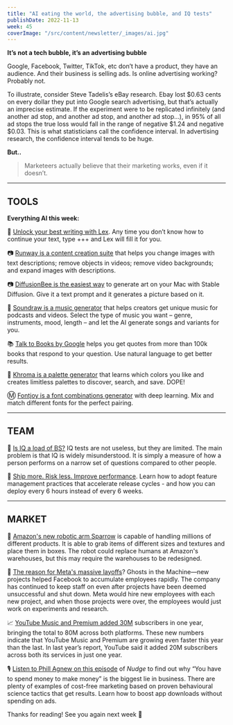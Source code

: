 ```yaml
---
title: "AI eating the world, the advertising bubble, and IQ tests"
publishDate: 2022-11-13
week: 45
coverImage: "/src/content/newsletter/_images/ai.jpg"
---
```


**It’s not a tech bubble, it’s an advertising bubble**

Google, Facebook, Twitter, TikTok, etc don’t have a product, they have an audience. And their business is selling ads. Is online advertising working? Probably not.

To illustrate, consider Steve Tadelis’s eBay research. Ebay lost $0.63 cents on every dollar they put into Google search advertising, but that’s actually an imprecise estimate. If the experiment were to be replicated infinitely (and another ad stop, and another ad stop, and another ad stop...), in 95% of all ad stops the true loss would fall in the range of negative $1.24 and negative $0.03. This is what statisticians call the confidence interval. In advertising research, the confidence interval tends to be huge.

**But..**

> Marketeers actually believe that their marketing works, even if it doesn’t.

---

## TOOLS

**Everything AI this week:**

📝 [Unlock your best writing with Lex](https://lex.page/). Any time you don’t know how to continue your text, type +++ and Lex will fill it for you.

📷 [Runway is a content creation suite](https://runwayml.com/) that helps you change images with text descriptions; remove objects in videos; remove video backgrounds; and expand images with descriptions.

📷 [DiffusionBee is the easiest way](https://diffusionbee.com/) to generate art on your Mac with Stable Diffusion. Give it a text prompt and it generates a picture based on it.

🎵 [Soundraw is a music generator](https://soundraw.io/) that helps creators get unique music for podcasts and videos. Select the type of music you want – genre, instruments, mood, length – and let the AI generate songs and variants for you.

📚 [Talk to Books by Google](https://books.google.com/talktobooks/) helps you get quotes from more than 100k books that respond to your question. Use natural language to get better results.

🎨 [Khroma is a palette generator](http://khroma.co/) that learns which colors you like and creates limitless palettes to discover, search, and save. DOPE!

Ⓜ [Fontjoy is a font combinations generator](https://fontjoy.com/) with deep learning. Mix and match different fonts for the perfect pairing.

---

## TEAM

🧐 [Is IQ a load of BS?](https://bigthink.com/neuropsych/iq-load-bs/) IQ tests are not useless, but they are limited. The main problem is that IQ is widely misunderstood. It is simply a measure of how a person performs on a narrow set of questions compared to other people.

🚀 [Ship more. Risk less. Improve performance](https://learn.launchdarkly.com/effective-feature-management/). Learn how to adopt feature management practices that accelerate release cycles - and how you can deploy every 6 hours instead of every 6 weeks.

---

## MARKET

🦾 [Amazon's new robotic arm Sparrow](https://fortune.com/2022/11/10/amazon-new-robot-sparrow-replace-human-workers/) is capable of handling millions of different products. It is able to grab items of different sizes and textures and place them in boxes. The robot could replace humans at Amazon's warehouses, but this may require the warehouses to be redesigned.

👻 [The reason for Meta's massive layoffs](https://www.wired.com/story/meta-layoffs-overhiring/)? Ghosts in the Machine—new projects helped Facebook to accumulate employees rapidly. The company has continued to keep staff on even after projects have been deemed unsuccessful and shut down. Meta would hire new employees with each new project, and when those projects were over, the employees would just work on experiments and research.

📈 [YouTube Music and Premium added 30M](https://www.theverge.com/2022/11/9/23449067/youtube-music-premium-subscriber-growth-2022) subscribers in one year, bringing the total to 80M across both platforms. These new numbers indicate that YouTube Music and Premium are growing even faster this year than the last. In last year’s report, YouTube said it added 20M subscribers across both its services in just one year.

🎙️ [Listen to Phill Agnew on this episode](https://open.spotify.com/episode/77p6HTQluth2u2FbMJVbl9) of *Nudge* to find out why “You have to spend money to make money” is the biggest lie in business. There are plenty of examples of cost-free marketing based on proven behavioural science tactics that get results. Learn how to boost app downloads without spending on ads.

Thanks for reading! See you again next week 🫶
